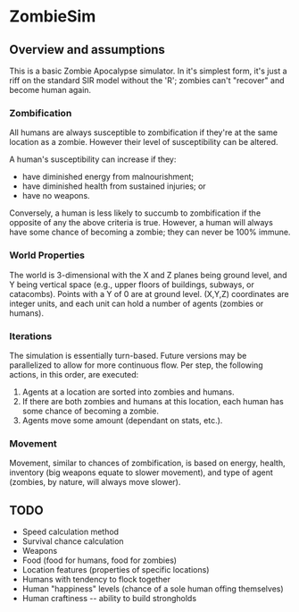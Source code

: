 ZombieSim
=========

Overview and assumptions
------------------------

This is a basic Zombie Apocalypse simulator. In it's simplest form, it's just a riff on the standard SIR model without the 'R'; zombies can't "recover" and become human again.

### Zombification

All humans are always susceptible to zombification if they're at the same location as a zombie. However their level of susceptibility can be altered.

A human's susceptibility can increase if they:
* have diminished energy from malnourishment;
* have diminished health from sustained injuries; or
* have no weapons.

Conversely, a human is less likely to succumb to zombification if the opposite of any the above criteria is true. However, a human will always have some chance of becoming a zombie; they can never be 100% immune.

### World Properties

The world is 3-dimensional with the X and Z planes being ground level, and Y being vertical space (e.g., upper floors of buildings, subways, or catacombs). Points with a Y of 0 are at ground level. (X,Y,Z) coordinates are integer units, and each unit can hold a number of agents (zombies or humans).

### Iterations

The simulation is essentially turn-based. Future versions may be parallelized to allow for more continuous flow. Per step, the following actions, in this order, are executed:
1. Agents at a location are sorted into zombies and humans.
1. If there are both zombies and humans at this location, each human has some chance of becoming a zombie.
1. Agents move some amount (dependant on stats, etc.).

### Movement

Movement, similar to chances of zombification, is based on energy, health, inventory (big weapons equate to slower movement), and type of agent (zombies, by nature, will always move slower).

TODO
----
* Speed calculation method
* Survival chance calculation
* Weapons
* Food (food for humans, food for zombies)
* Location features (properties of specific locations)
* Humans with tendency to flock together
* Human "happiness" levels (chance of a sole human offing themselves)
* Human craftiness -- ability to build strongholds
